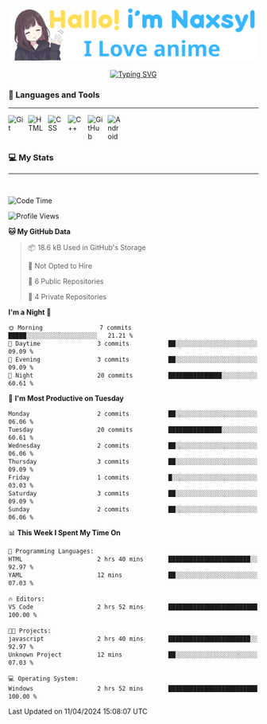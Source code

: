 <p align="center"><a href="https://github.com/Naxsyl"><img width=580px alt="Hello, I'm Naxsyl. I Love Anime" src="img/banner.png" /></a></p>

<p align="center">
<a href="https://git.io/typing-svg"><img src="https://readme-typing-svg.herokuapp.com?font=Fira+Code&weight=600&size=22&pause=1000&center=true&vCenter=true&random=false&width=435&lines=Newbie+Programmer;Back-end+web+and+app+developer;Learn+Something+Interesting" alt="Typing SVG" /></a>
</p>

### 🧰 Languages and Tools

---

<img align="left" alt="Git" width="30px" style="padding-right:10px;" src="https://cdn.jsdelivr.net/gh/devicons/devicon/icons/git/git-original.svg" />
<img align="left" alt="HTML" width="30px" style="padding-right:10px;" src="https://cdn.jsdelivr.net/gh/devicons/devicon/icons/html5/html5-plain.svg" />
<img align="left" alt="CSS" width="30px" style="padding-right:10px;" src="https://cdn.jsdelivr.net/gh/devicons/devicon/icons/css3/css3-plain.svg" />
<img align="left" alt="C++" width="30px" style="padding-right:10px;" src="https://cdn.jsdelivr.net/gh/devicons/devicon/icons/cplusplus/cplusplus-line.svg" />
<img align="left" alt="GitHub" width="30px" style="padding-right:10px;" src="https://cdn.jsdelivr.net/gh/devicons/devicon/icons/github/github-original.svg" />
<img align="left" alt="Android" width="30px" style="padding-right:10px;" src="https://cdn.jsdelivr.net/gh/devicons/devicon/icons/android/android-plain.svg" />
<br>
<br>
<br>


### 💻 My Stats

---

<br>

<!--START_SECTION:waka-->
![Code Time](http://img.shields.io/badge/Code%20Time-6%20hrs%2051%20mins-blue)

![Profile Views](http://img.shields.io/badge/Profile%20Views-213-blue)

**🐱 My GitHub Data** 

> 📦 18.6 kB Used in GitHub's Storage 
 > 
> 🚫 Not Opted to Hire
 > 
> 📜 6 Public Repositories 
 > 
> 🔑 4 Private Repositories 
 > 
**I'm a Night 🦉** 

```text
🌞 Morning                7 commits           █████░░░░░░░░░░░░░░░░░░░░   21.21 % 
🌆 Daytime                3 commits           ██░░░░░░░░░░░░░░░░░░░░░░░   09.09 % 
🌃 Evening                3 commits           ██░░░░░░░░░░░░░░░░░░░░░░░   09.09 % 
🌙 Night                  20 commits          ███████████████░░░░░░░░░░   60.61 % 
```
📅 **I'm Most Productive on Tuesday** 

```text
Monday                   2 commits           ██░░░░░░░░░░░░░░░░░░░░░░░   06.06 % 
Tuesday                  20 commits          ███████████████░░░░░░░░░░   60.61 % 
Wednesday                2 commits           ██░░░░░░░░░░░░░░░░░░░░░░░   06.06 % 
Thursday                 3 commits           ██░░░░░░░░░░░░░░░░░░░░░░░   09.09 % 
Friday                   1 commits           █░░░░░░░░░░░░░░░░░░░░░░░░   03.03 % 
Saturday                 3 commits           ██░░░░░░░░░░░░░░░░░░░░░░░   09.09 % 
Sunday                   2 commits           ██░░░░░░░░░░░░░░░░░░░░░░░   06.06 % 
```


📊 **This Week I Spent My Time On** 

```text
💬 Programming Languages: 
HTML                     2 hrs 40 mins       ███████████████████████░░   92.97 % 
YAML                     12 mins             ██░░░░░░░░░░░░░░░░░░░░░░░   07.03 % 

🔥 Editors: 
VS Code                  2 hrs 52 mins       █████████████████████████   100.00 % 

🐱‍💻 Projects: 
javascript               2 hrs 40 mins       ███████████████████████░░   92.97 % 
Unknown Project          12 mins             ██░░░░░░░░░░░░░░░░░░░░░░░   07.03 % 

💻 Operating System: 
Windows                  2 hrs 52 mins       █████████████████████████   100.00 % 
```


 Last Updated on 11/04/2024 15:08:07 UTC
<!--END_SECTION:waka-->
